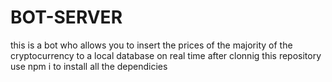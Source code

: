 # BOT-SERVER
this is a bot who allows you to insert the prices of the majority of the cryptocurrency to a local database on real time 
after clonnig this repository use npm i to install all the dependicies 
